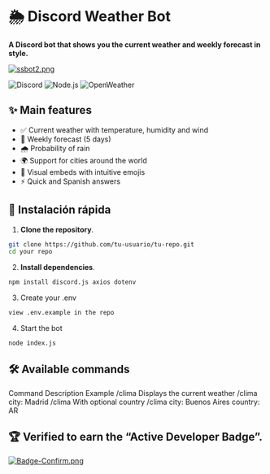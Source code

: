 # 🌦️ Discord Weather Bot
**A Discord bot that shows you the current weather and weekly forecast in style.**  

[![ssbot2.png](https://i.postimg.cc/dtQqLCk3/ssbot2.png)](https://postimg.cc/vDjRKcvw)

![Discord](https://img.shields.io/badge/Discord-5865F2?style=for-the-badge&logo=discord&logoColor=white)
![Node.js](https://img.shields.io/badge/Node.js-43853D?style=for-the-badge&logo=node.js&logoColor=white)
![OpenWeather](https://img.shields.io/badge/OpenWeather-7CB9E8?style=for-the-badge)

## ✨ Main features
- ✅ Current weather with temperature, humidity and wind
- 📅 Weekly forecast (5 days)
- 🌧️ Probability of rain
- 🌍 Support for cities around the world
- 🎨 Visual embeds with intuitive emojis
- ⚡ Quick and Spanish answers

## 🚀 Instalación rápida

1. **Clone the repository**.
```bash
git clone https://github.com/tu-usuario/tu-repo.git
cd your repo
```
2. **Install dependencies**.
```bash
npm install discord.js axios dotenv
```
3. Create your .env
```bash
view .env.example in the repo
```
4. Start the bot
```bash
node index.js
```

## 🛠️ Available commands
Command Description Example
/clima	Displays the current weather	/clima city: Madrid
/clima	With optional country	/clima city: Buenos Aires country: AR

## 🏆 Verified to earn the “Active Developer Badge”.
[![Badge-Confirm.png](https://i.postimg.cc/tTbK80FJ/Badge-Confirm.png)](https://postimg.cc/5HPKFR7W)
